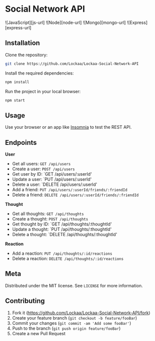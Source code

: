 # Social Network API


![JavaScript][js-url]
![Node][node-url]
![Mongo][mongo-url]
![Express][express-url]

## Installation

Clone the repository:

```sh
git clone https://github.com/Lockaa/Lockaa-Social-Network-API
```

Install the required dependencies:

```sh
npm install
```

Run the project in your local browser:

```sh
npm start
```


## Usage

Use your browser or an app like [Insomnia](https://insomnia.rest/) to test the REST API.

## Endpoints

**User**
- Get all users:        `GET /api/users`
- Create a user:        `POST /api/users`
- Get user by ID:       `GET /api/users/:userId'
- Update a user:        `PUT /api/users/:userId'
- Delete a user:        `DELETE /api/users/:userId'
- Add a friend:         `PUT /api/users/:userId/friends/:friendId`
- Delete a friend:      `DELETE /api/users/:userId/friends/:friendId`

**Thought**
- Get all thoughts:     `GET /api/thoughts`
- Create a thought:     `POST /api/thoughts`
- Get thought by ID:    `GET /api/thoughts/:thoughtId'
- Update a thought:     `PUT /api/thoughts/:thoughtId'
- Delete a thought:     `DELETE /api/thoughts/:thoughtId'

**Reaction**
- Add a reaction:       `PUT /api/thoughts/:id/reactions`
- Delete a reaction:    `DELETE /api/thoughts/:id/reactions`

## Meta

Distributed under the MIT license. See ``LICENSE`` for more information.

## Contributing

1. Fork it (<https://github.com/Lockaa/Lockaa-Social-Network-API/fork>)
2. Create your feature branch (`git checkout -b feature/fooBar`)
3. Commit your changes (`git commit -am 'Add some fooBar'`)
4. Push to the branch (`git push origin feature/fooBar`)
5. Create a new Pull Request


